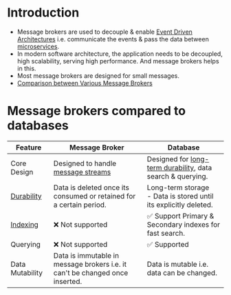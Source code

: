 # Introduction
- Message brokers are used to decouple & enable [Event Driven Architectures](../0_SystemGlossaries/MessageBrokers/EventDrivenArchitecture.md) i.e. communicate the events & pass the data between [microservices](../1_MicroServicesSOA).
- In modern software architecture, the application needs to be decoupled, high scalability, serving high performance. And message brokers helps in this.
- Most message brokers are designed for small messages.
- [Comparison between Various Message Brokers](KafkaVsRabbitMQVsSQSVsSNS.md)

# Message brokers compared to databases

| Feature                                                    | Message Broker                                                                          | Database                                                                                                   |
|------------------------------------------------------------|-----------------------------------------------------------------------------------------|------------------------------------------------------------------------------------------------------------|
| Core Design                                                | Designed to handle [message streams](../5_BigDataComponents/StreamProcessing/Readme.md) | Designed for [long-term durability](../0_SystemGlossaries/Database/Durability.md), data search & querying. |
| [Durability](../0_SystemGlossaries/Database/Durability.md) | Data is deleted once its consumed or retained for a certain period.                     | Long-term storage<br/>- Data is stored until its explicitly deleted.                                       |
| [Indexing](../0_SystemGlossaries/Database/Indexing.md)     | :x: Not supported                                                                       | :white_check_mark: Support Primary & Secondary indexes for fast search.                                    |
| Querying                                                   | :x: Not supported                                                                       | :white_check_mark: Supported                                                                               |
| Data Mutability                                            | Data is immutable in message brokers i.e. it can't be changed once inserted.            | Data is mutable i.e. data can be changed.                                                                  |